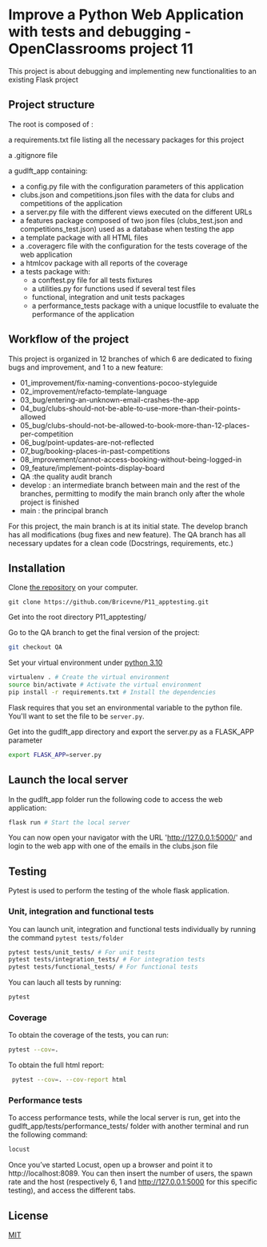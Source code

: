 # Improve a Python Web Application with tests and debugging - OpenClassrooms project 11

This project is about debugging and implementing new functionalities to an existing Flask project

## Project structure

The root is composed of :

a requirements.txt file listing all the necessary packages for this project

a .gitignore file

a gudlft_app containing:

- a config.py file with the configuration parameters of this application
- clubs.json and competitions.json files with the data for clubs and competitions of the application
- a server.py file with the different views executed on the different URLs
- a features package composed of two json files (clubs_test.json and competitions_test.json) used as a database when testing the app
- a template package with all HTML files
- a .coveragerc file with the configuration for the tests coverage of the web application
- a htmlcov package with all reports of the coverage
- a tests package with:
  - a conftest.py file for all tests fixtures
  - a utilities.py for functions used if several test files
  - functional, integration and unit tests packages
  - a performance_tests package with a unique locustfile to evaluate the performance of the application

## Workflow of the project

This project is organized in 12 branches of which 6 are dedicated to fixing bugs and improvement, and 1 to a new feature:

- 01_improvement/fix-naming-conventions-pocoo-styleguide
- 02_improvement/refacto-template-language
- 03_bug/entering-an-unknown-email-crashes-the-app
- 04_bug/clubs-should-not-be-able-to-use-more-than-their-points-allowed
- 05_bug/clubs-should-not-be-allowed-to-book-more-than-12-places-per-competition
- 06_bug/point-updates-are-not-reflected
- 07_bug/booking-places-in-past-competitions
- 08_improvement/cannot-access-booking-without-being-logged-in
- 09_feature/implement-points-display-board
- QA :the quality audit branch
- develop : an intermediate branch between main and the rest of the branches, permitting to modify the main branch only after the whole project is finished
- main : the principal branch

For this project, the main branch is at its initial state. The develop branch has all modifications (bug fixes and new feature).
The QA branch has all necessary updates for a clean code (Docstrings, requirements, etc.)

## Installation

Clone [the repository](https://github.com/Bricevne/P11_apptesting.git) on your computer.

```
git clone https://github.com/Bricevne/P11_apptesting.git
```

Get into the root directory P11_apptesting/

Go to the QA branch to get the final version of the project:

```bash
git checkout QA
```

Set your virtual environment under [python 3.10](https://www.python.org/downloads/release/python-3100/)

```bash
virtualenv . # Create the virtual environment
source bin/activate # Activate the virtual environment
pip install -r requirements.txt # Install the dependencies
```

Flask requires that you set an environmental variable to the python file. You'll want to set the file to be <code>server.py</code>. 

Get into the gudlft_app directory and export the server.py as a FLASK_APP parameter

```bash
export FLASK_APP=server.py  
```

## Launch the local server

In the gudlft_app folder run the following code to access the web application:

```bash
flask run # Start the local server
```

You can now open your navigator with the URL 'http://127.0.0.1:5000/' and login to the web app with one of the emails in the clubs.json file

## Testing

Pytest is used to perform the testing of the whole flask application.

### Unit, integration and functional tests

You can launch unit, integration and functional tests individually by running the command <code>pytest tests/folder</code>

```bash
pytest tests/unit_tests/ # For unit tests
pytest tests/integration_tests/ # For integration tests
pytest tests/functional_tests/ # For functional tests
```

You can lauch all tests by running:

```bash
pytest
```

### Coverage

To obtain the coverage of the tests, you can run:

```bash
pytest --cov=.
```

To obtain the full html report:

```bash
 pytest --cov=. --cov-report html
 ```

### Performance tests


To access performance tests, while the local server is run, get into the gudlft_app/tests/performance_tests/ folder with another terminal and run the following command:

```bash
locust
```

Once you’ve started Locust, open up a browser and point it to http://localhost:8089. 
You can then insert the number of users, the spawn rate and the host (respectively 6, 1 and http://127.0.0.1:5000 for
this specific testing), and access the different tabs.

## License

[MIT](https://choosealicense.com/licenses/mit/)